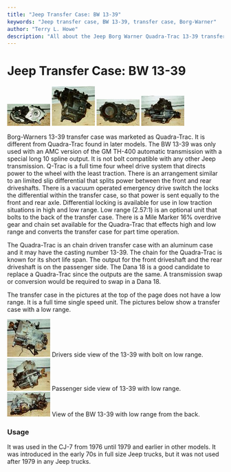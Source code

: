 ```yaml
---
title: "Jeep Transfer Case: BW 13-39"
keywords: "Jeep transfer case, BW 13-39, transfer case, Borg-Warner"
author: "Terry L. Howe"
description: "All about the Jeep Borg Warner Quadra-Trac 13-39 transfer case."
---
```

# Jeep Transfer Case: BW 13-39

[![BW 13-39 front](/images/xfer/bw13391_.jpg)](/images/xfer/bw13391.jpg) [![BW 13-39 side](/images/xfer/bw13392_.jpg)](/images/xfer/bw13392.jpg) [![BW 13-39 back](/images/xfer/bw13393_.jpg)](/images/xfer/bw13393.jpg) [![BW 13-39 passenger side](/images/xfer/bw13394_.jpg)](/images/xfer/bw13394.jpg)   

Borg-Warners 13-39 transfer case was marketed as Quadra-Trac. It is different from Quadra-Trac found in later models. The BW 13-39 was only used with an AMC version of the GM TH-400 automatic transmission with a special long 10 spline output. It is not bolt compatible with any other Jeep transmission. Q-Trac is a full time four wheel drive system that directs power to the wheel with the least traction. There is an arrangement similar to an limited slip differential that splits power between the front and rear driveshafts. There is a vacuum operated emergency drive switch the locks the differential within the transfer case, so that power is sent equally to the front and rear axle. Differential locking is available for use in low traction situations in high and low range. Low range (2.57:1) is an optional unit that bolts to the back of the transfer case. There is a Mile Marker 16% overdrive gear and chain set available for the Quadra-Trac that effects high and low range and converts the transfer case for part time operation.

The Quadra-Trac is an chain driven transfer case with an aluminum case and it may have the casting number 13-39. The chain for the Quadra-Trac is known for its short life span. The output for the front driveshaft and the rear driveshaft is on the passenger side. The Dana 18 is a good candidate to replace a Quadra-Trac since the outputs are the same. A transmission swap or conversion would be required to swap in a Dana 18.

The transfer case in the pictures at the top of the page does not have a low range. It is a full time single speed unit. The pictures below show a transfer case with a low range.

[![BW 13-39 drivers side with low range](/images/xfer/bw13395_.jpg)](/images/xfer/bw13395.jpg) Drivers side view of the 13-39 with bolt on low range. [![BW 13-39 passenger side with low range](/images/xfer/bw13396_.jpg)](/images/xfer/bw13396.jpg) Passenger side view of 13-39 with low range. [![BW 13-39 back with low range](/images/xfer/bw13397_.jpg)](/images/xfer/bw13397.jpg) View of the BW 13-39 with low range from the back. 

### Usage

It was used in the CJ-7 from 1976 until 1979 and earlier in other models. It was introduced in the early 70s in full size Jeep trucks, but it was not used after 1979 in any Jeep trucks.